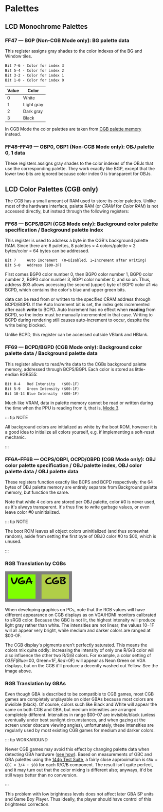 
# Palettes

## LCD Monochrome Palettes

### FF47 — BGP (Non-CGB Mode only): BG palette data

This register assigns gray shades to the color indexes of the BG and
Window tiles.

```
Bit 7-6 - Color for index 3
Bit 5-4 - Color for index 2
Bit 3-2 - Color for index 1
Bit 1-0 - Color for index 0
```

Value | Color
------|-------
  0   | White
  1   | Light gray
  2   | Dark gray
  3   | Black

In CGB Mode the color palettes are taken from [CGB palette memory](<#LCD Color Palettes (CGB only)>)
instead.

### FF48–FF49 — OBP0, OBP1 (Non-CGB Mode only): OBJ palette 0, 1 data

These registers assigns gray shades to the color indexes of the OBJs that use the corresponding palette.
They work exactly like BGP, except that the lower two bits are ignored because color index 0 is transparent for OBJs.

## LCD Color Palettes (CGB only)

The CGB has a small amount of RAM used to store its color palettes. Unlike most
of the hardware interface, palette RAM (or *CRAM* for *Color RAM*) is not
accessed directly, but instead through the following registers:

### FF68 — BCPS/BGPI (CGB Mode only): Background color palette specification / Background palette index

This register is used to address a byte in the CGB's background palette RAM.
Since there are 8 palettes, 8 palettes × 4 colors/palette × 2 bytes/color = 64 bytes
can be addressed.

```
Bit 7     Auto Increment  (0=Disabled, 1=Increment after Writing)
Bit 5-0   Address ($00-3F)
```

First comes BGP0 color number 0, then BGP0 color number 1, BGP0 color number 2, BGP0 color number 3,
BGP1 color number 0, and so on. Thus, address $03 allows accessing the second (upper)
byte of BGP0 color #1 via BCPD, which contains the color's blue and upper green bits.

data can be read from or written to the specified CRAM address through
BCPD/BGPD. If the Auto Increment bit is set, the index gets
incremented after each **write** to BCPD. Auto Increment has
no effect when **reading** from BCPD, so the index must be manually
incremented in that case. Writing to BCPD during rendering still causes
auto-increment to occur, despite the write being blocked.

Unlike BCPD, this register can be accessed outside VBlank and HBlank.

### FF69 — BCPD/BGPD (CGB Mode only): Background color palette data / Background palette data

This register allows to read/write data to the CGBs background palette memory,
addressed through BCPS/BGPI. Each color is stored as little-endian RGB555:

```
Bit 0-4   Red Intensity   ($00-1F)
Bit 5-9   Green Intensity ($00-1F)
Bit 10-14 Blue Intensity  ($00-1F)
```

Much like VRAM, data in palette memory cannot be read or written during the time
when the PPU is reading from it, that is, [Mode 3](<#STAT modes>).

::: tip NOTE

All background colors are initialized as white by the boot ROM, however it is a
good idea to initialize all colors yourself, e.g. if implementing
a soft-reset mechanic.

:::

### FF6A–FF6B — OCPS/OBPI, OCPD/OBPD (CGB Mode only): OBJ color palette specification / OBJ palette index, OBJ color palette data / OBJ palette data

These registers function exactly like BCPS and BCPD respectively; the 64 bytes
of OBJ palette memory are entirely separate from Background palette memory, but
function the same.

Note that while 4 colors are stored per OBJ palette, color #0 is never used, as
it's always transparent. It's thus fine to write garbage values, or even leave
color #0 uninitialized.

::: tip NOTE

The boot ROM leaves all object colors uninitialized (and thus somewhat random),
aside from setting the first byte of OBJ0 color #0 to $00, which is unused.

:::

### RGB Translation by CGBs

![sRGB versus CGB color mixing](imgs/VGA_versus_CGB.png)

When developing graphics on PCs, note that the RGB values will have
different appearance on CGB displays as on VGA/HDMI monitors calibrated
to sRGB color. Because the GBC is not lit, the highest intensity will
produce light gray rather than white. The intensities are not
linear; the values $10-$1F will all appear very bright, while medium and
darker colors are ranged at $00-0F.

The CGB display's pigments aren't perfectly saturated. This means the
colors mix quite oddly: increasing the intensity of only one R/G/B color
will also influence the other two R/G/B colors. For example, a color
setting of $03EF (Blue=$00, Green=$1F, Red=$0F) will appear as Neon Green
on VGA displays, but on the CGB it'll produce a decently washed out
Yellow. See the image above.

### RGB Translation by GBAs

Even though GBA is described to be compatible to CGB games, most CGB
games are completely unplayable on older GBAs because most colors are
invisible (black). Of course, colors such like Black and White will
appear the same on both CGB and GBA, but medium intensities are arranged
completely different. Intensities in range $00–07 are invisible/black
(unless eventually under best sunlight circumstances, and when gazing at
the screen under obscure viewing angles), unfortunately, these
intensities are regularly used by most existing CGB games for medium and
darker colors.

::: tip WORKAROUND

Newer CGB games may avoid this effect by changing palette data when
detecting GBA hardware ([see how](<#Detecting CGB (and GBA) functions>)).
Based on measurements of GBC and GBA palettes using the
[144p Test Suite](https://github.com/pinobatch/240p-test-mini/tree/master/gameboy),
a fairly close approximation is `GBA = GBC × 3/4 + $08` for each R/G/B
component. The result isn't quite perfect, and it may turn
out that the color mixing is different also; anyways, it'd be still
ways better than no conversion.

:::

This problem with low brightness levels does not affect later GBA SP
units and Game Boy Player. Thus ideally, the player should have control
of this brightness correction.
